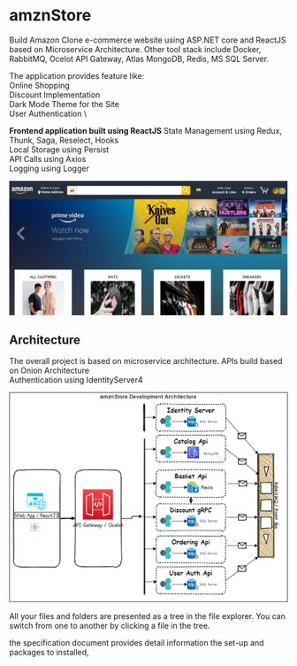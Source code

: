 # amznStore

Build Amazon Clone e-commerce website using ASP.NET core and ReactJS based on Microservice Architecture.
Other tool stack include Docker, RabbitMQ, Ocelot API Gateway, Atlas MongoDB, Redis, MS SQL Server.

The application provides feature like: \
Online Shopping \
Discount Implementation \
Dark Mode Theme for the Site \
User Authentication \

**Frontend application built using ReactJS**
State Management using Redux, Thunk, Saga, Reselect, Hooks \
Local Storage using Persist \
API Calls using Axios \
Logging using Logger

![plot](./Documents/amznStore_UI.PNG)

## Architecture

The overall project is based on microservice architecture. APIs build based on Onion Architecture\
Authentication using IdentityServer4

![plot](./Documents/amznStore.png)


All your files and folders are presented as a tree in the file explorer. You can switch from one to another by clicking a file in the tree.

the specification document provides detail information the set-up and packages to installed,
